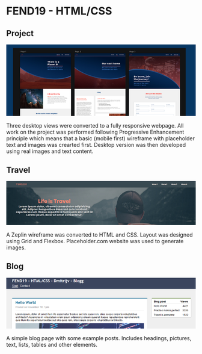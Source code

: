 # FEND19 - HTML/CSS

## Project

![preview](/readme/marsone.png)

Three desktop views were converted to a fully responsive webpage. All work on the project was performed following Progressive Enhancement principle which means that a basic (mobile first) wireframe with placeholder text and images was crearted first. Desktop version was then developed using real images and text content.

## Travel

![preview](/readme/travel.jpg)

A Zeplin wireframe was converted to HTML and CSS. Layout was designed using Grid and Flexbox. Placeholder.com website was used to generate images.

## Blog

![preview](/readme/blog.png)

A simple blog page with some example posts. Includes headings, pictures, text, lists, tables and other elements.
